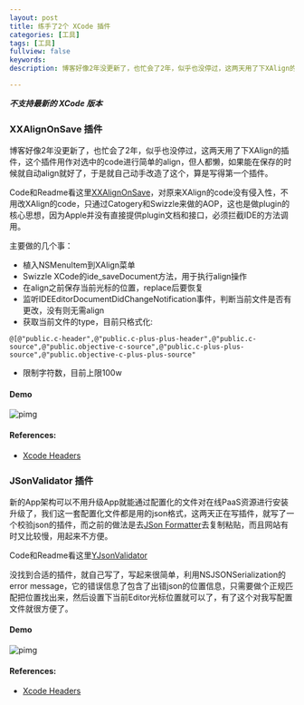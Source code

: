 ```yaml
---
layout: post
title: 练手了2个 XCode 插件
categories: [工具]
tags: [工具]
fullview: false
keywords:
description: 博客好像2年没更新了，也忙会了2年，似乎也没停过，这两天用了下XAlign的插件，这个插件用作对选中的code进行简单的align，但人都懒，如果能在保存的时候就自动align就好了，于是就自己动手改造了这个，算是写得第一个插件。

---
```


***不支持最新的 XCode 版本***

### XXAlignOnSave 插件

博客好像2年没更新了，也忙会了2年，似乎也没停过，这两天用了下XAlign的插件，这个插件用作对选中的code进行简单的align，但人都懒，如果能在保存的时候就自动align就好了，于是就自己动手改造了这个，算是写得第一个插件。

Code和Readme看这里[XXAlignOnSave](https://github.com/yangjunsss/XXAlignOnSave)，对原来XAlign的code没有侵入性，不用改XAlign的code，只通过Catogery和Swizzle来做的AOP，这也是做plugin的核心思想，因为Apple并没有直接提供plugin文档和接口，必须拦截IDE的方法调用。

主要做的几个事：

* 植入NSMenuItem到XAlign菜单
* Swizzle XCode的ide_saveDocument方法，用于执行align操作
* 在align之前保存当前光标的位置，replace后要恢复
* 监听IDEEditorDocumentDidChangeNotification事件，判断当前文件是否有更改，没有则无需align
* 获取当前文件的type，目前只格式化:

```
@[@"public.c-header",@"public.c-plus-plus-header",@"public.c-source",@"public.objective-c-source",@"public.c-plus-plus-source",@"public.objective-c-plus-plus-source"
```
 * 限制字符数，目前上限100w

#### Demo

![pimg](http://yangjunsss.github.io/assets/media/d17c7a5bb3aaa707c347fc08f90de58e.gif)

#### References:

 * [Xcode Headers](https://github.com/luisobo/Xcode-RuntimeHeaders)

### JSonValidator 插件

新的App架构可以不用升级App就能通过配置化的文件对在线PaaS资源进行安装升级了，我们这一套配置化文件都是用的json格式，这两天正在写插件，就写了一个校验json的插件，而之前的做法是去[JSon Formatter](https://jsonformatter.curiousconcept.com/)去复制粘贴，而且网站有时又比较慢，用起来不方便。

Code和Readme看这里[YJsonValidator](https://github.com/yangjunsss/YJsonValidator)

没找到合适的插件，就自己写了，写起来很简单，利用NSJSONSerialization的error message，它的错误信息了包含了出错json的位置信息，只需要做个正规匹配把位置找出来，然后设置下当前Editor光标位置就可以了，有了这个对我写配置文件就很方便了。

#### Demo

![pimg](http://yangjunsss.github.io/assets/media/3dec26cdfb1f83eecf44e21a7b70b70e.gif)

#### References:

 * [Xcode Headers](https://github.com/luisobo/Xcode-RuntimeHeaders)
